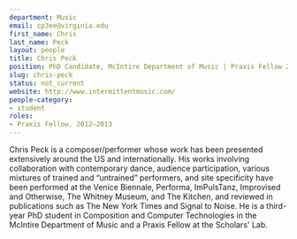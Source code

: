 ```yaml
---
department: Music
email: cp3ee@virginia.edu
first_name: Chris
last_name: Peck
layout: people
title: Chris Peck
position: PhD Candidate, McIntire Department of Music | Praxis Fellow 2012-2013
slug: chris-peck
status: not_current
website: http://www.intermittentmusic.com/
people-category:
- student
roles:
- Praxis Fellow, 2012–2013
---
```


Chris Peck is a composer/performer whose work has been presented extensively around the US and internationally. His works involving collaboration with contemporary dance, audience participation, various mixtures of trained and “untrained” performers, and site specificity have been performed at the Venice Biennale, Performa, ImPulsTanz, Improvised and Otherwise, The Whitney Museum, and The Kitchen, and reviewed in publications such as The New York Times and Signal to Noise. He is a third-year PhD student in Composition and Computer Technologies in the McIntire Department of Music and a Praxis Fellow at the Scholars' Lab.
